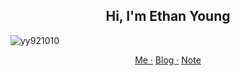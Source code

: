 <h2 align="center">Hi, I'm Ethan Young</h2>

<p align="left"> <img src="https://komarev.com/ghpvc/?username=yy921010&label=Profile%20views&color=0e75b6&style=flat" alt="yy921010" /></p>

<div align="center"> 
    <a href="https://ethyoung.me/">Me ·</a>
    <a href="https://ethyoung.me/blogs">Blog ·</a>
    <a href="ttps://ethyoung.me/notes">Note</a>
</div>
